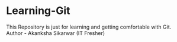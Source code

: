 # Learning-Git
This Repository is just for learning and getting comfortable with Git.
<br>
Author - Akanksha Sikarwar (IT Fresher)
